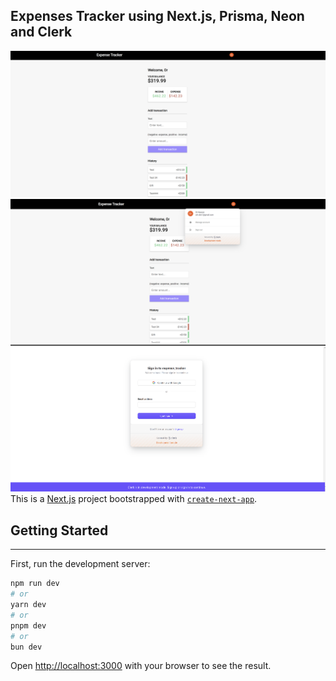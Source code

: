 ## Expenses Tracker using Next.js, Prisma, Neon and Clerk

![Screenshot of the application](img/screenshots/Screenshot_1.png)
![Screenshot of the application](img/screenshots/Screenshot_2.png)
![Screenshot of the application](img/screenshots/Screenshot_3.png)
This is a [Next.js](https://nextjs.org/) project bootstrapped
with [`create-next-app`](https://github.com/vercel/next.js/tree/canary/packages/create-next-app).

## Getting Started

____
First, run the development server:

```bash
npm run dev
# or
yarn dev
# or
pnpm dev
# or
bun dev
```

Open [http://localhost:3000](http://localhost:3000) with your browser to see the result.
